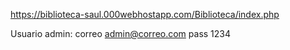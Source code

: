 https://biblioteca-saul.000webhostapp.com/Biblioteca/index.php

Usuario admin:
correo admin@correo.com
pass 1234
